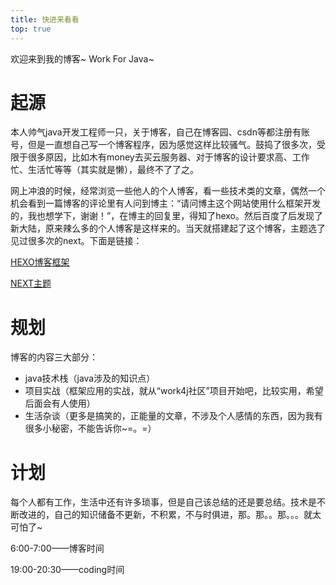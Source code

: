 ```yaml
---
title: 快进来看看
top: true
---
```


欢迎来到我的博客~
Work For Java~

# 起源

本人帅气java开发工程师一只，关于博客，自己在博客园、csdn等都注册有账号，但是一直想自己写一个博客程序，因为感觉这样比较骚气。鼓捣了很多次，受限于很多原因，比如木有money去买云服务器、对于博客的设计要求高、工作忙、生活忙等等（其实就是懒），最终不了了之。

网上冲浪的时候，经常浏览一些他人的个人博客，看一些技术类的文章，偶然一个机会看到一篇博客的评论里有人问到博主：“请问博主这个网站使用什么框架开发的，我也想学下，谢谢！”，在博主的回复里，得知了hexo。然后百度了后发现了新大陆，原来辣么多的个人博客是这样来的。当天就搭建起了这个博客，主题选了见过很多次的next。下面是链接：

[HEXO博客框架](https://hexo.io/zh-cn/)

[NEXT主题](http://theme-next.iissnan.com/)

# 规划

博客的内容三大部分：

- java技术栈（java涉及的知识点）
- 项目实战（框架应用的实战，就从“work4j社区”项目开始吧，比较实用，希望后面会有人使用）
- 生活杂谈（更多是搞笑的，正能量的文章，不涉及个人感情的东西，因为我有很多小秘密，不能告诉你~=。=）

# 计划

每个人都有工作，生活中还有许多琐事，但是自己该总结的还是要总结。技术是不断改进的，自己的知识储备不更新，不积累，不与时俱进，那。那。。那。。。就太可怕了~

6:00-7:00——博客时间

19:00-20:30——coding时间